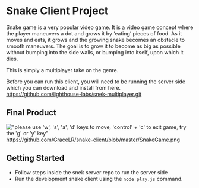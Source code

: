 
# Snake Client Project

Snake game is a very popular video game. It is a video game concept where the player maneuvers a dot and grows it by ‘eating’ pieces of food. As it moves and eats, it grows and the growing snake becomes an obstacle to smooth maneuvers. The goal is to grow it to become as big as possible without bumping into the side walls, or bumping into itself, upon which it dies.

This is simply a multiplayer take on the genre.

Before you can run this client, you will need to be running the server side which you can download and install from here. 
https://github.com/lighthouse-labs/snek-multiplayer.git

## Final Product

!["please use 'w', 's', 'a', 'd' keys to move, 'control' + 'c' to exit game, try the 'g' or 'y' key"](#)https://github.com/GraceLR/snake-client/blob/master/SnakeGame.png


## Getting Started

- Follow steps inside the snek server repo to run the server side
- Run the development snake client using the `node play.js` command.